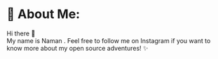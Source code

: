 # 💫 About Me:
Hi there 👋<br>My name is Naman . Feel free to follow me on Instagram if you want to know more about my open source adventures! ✨
